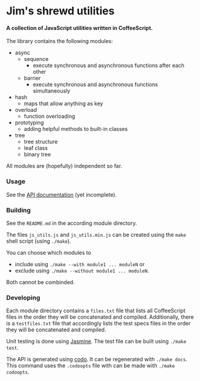 # Jim's shrewd utilities

#### A collection of JavaScript utilities written in CoffeeScript.


The library contains the following modules:

- async
	- sequence
		- execute synchronous and asynchronous functions after each other
	- barrier
		- execute synchronous and asynchronous functions simultaneously
- hash
	- maps that allow anything as key
- overload
	- function overloading
- prototyping
	- adding helpful methods to built-in classes
- tree
	- tree structure
	- leaf class
	- binary tree

All modules are (hopefully) independent so far.


### Usage

See the [API documentation](http://jneuendorf.github.io/js_utils/) (yet incomplete).


### Building

See the `README.md` in the according module directory.

The files `js_utils.js` and `js_utils.min.js` can be created using the `make` shell script (using `./make`).

You can choose which modules to

- include using `./make --with module1 ... moduleN` or
- exclude using `./make --without module1 ... moduleN`.

Both cannot be combinded.


### Developing

Each module directory contains a `files.txt` file that lists all CoffeeScript files in the order they will be concatenated and compiled.
Additionally, there is a `testfiles.txt` file that accordingly lists the test specs files in the order they will be concatenated and compiled.

Unit testing is done using [Jasmine](https://jasmine.github.io/).
The test file can be built using `./make test`.

The API is generated using [codo](https://github.com/coffeedoc/codo).
It can be regenerated with `./make docs`.
This command uses the `.codoopts` file with can be made with `./make codoopts`.
